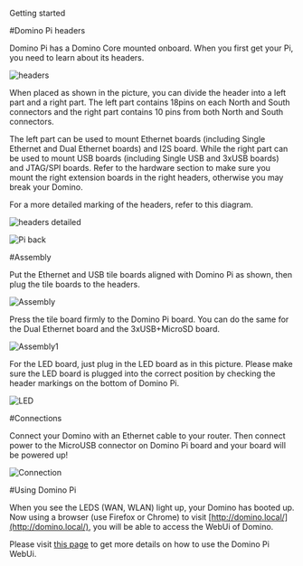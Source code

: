 Getting started

#Domino Pi headers

Domino Pi has a Domino Core mounted onboard. When you first get your Pi, you need to learn about its headers.

![headers](https://static.gl-inet.com/docs/en/2.x/domino/pi/src/pi-headers.jpg)

When placed as shown in the picture, you can divide the header into a left part and a right part. The left part contains 18pins on each North and South connectors and the right part contains 10 pins from both North and South connectors. 

The left part can be used to mount Ethernet boards (including Single Ethernet and Dual Ethernet boards) and I2S board. While the right part can be used to mount USB boards (including Single USB and 3xUSB boards) and JTAG/SPI boards. Refer to the hardware section to make sure you mount the right extension boards in the right headers, otherwise you may break your Domino.

For a more detailed marking of the headers, refer to this diagram.

![headers detailed](https://static.gl-inet.com/docs/en/2.x/domino/pi/src/pi-headers1.jpg)

![Pi back](https://static.gl-inet.com/docs/en/2.x/domino/pi/src/pi-back.jpg)

#Assembly

Put the Ethernet and USB tile boards aligned with Domino Pi as shown, then plug the tile boards to the headers. 

![Assembly](https://static.gl-inet.com/docs/en/2.x/domino/pi/src/assembly.jpg)

Press the tile board firmly to the Domino Pi board. You can do the same for the Dual Ethernet board and the 3xUSB+MicroSD board.

![Assembly1](https://static.gl-inet.com/docs/en/2.x/domino/pi/src/assembly1.jpg)



For the LED board, just plug in the LED board as in this picture. Please make sure the LED board is plugged into the correct position by checking the header markings on the bottom of Domino Pi.

![LED](https://static.gl-inet.com/docs/en/2.x/domino/pi/src/led.jpg)

#Connections

Connect your Domino with an Ethernet cable to your router. Then connect power to the MicroUSB connector on Domino Pi board and your board will be powered up!


![Connection](https://static.gl-inet.com/docs/en/2.x/domino/pi/src/pi-connection.jpg)

#Using Domino Pi

When you see the LEDS (WAN, WLAN) light up, your Domino has booted up. Now using a browser (use Firefox or Chrome) to visit [http://domino.local/](http://domino.local/), you will be able to access the WebUi of Domino.

Please visit [this page](using.md) to get more details on how to use the Domino Pi WebUi.
